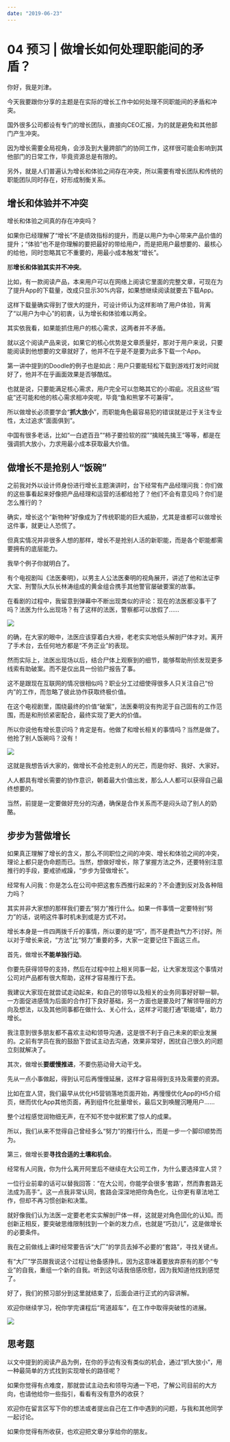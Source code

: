```yaml
---
date: "2019-06-23"
---  
```

      
# 04 预习 | 做增长如何处理职能间的矛盾？
你好，我是刘津。

今天我要跟你分享的主题是在实际的增长工作中如何处理不同职能间的矛盾和冲突。

国外很多公司都设有专门的增长团队，直接向CEO汇报，为的就是避免和其他部门产生冲突。

因为增长需要全局视角，会涉及到大量跨部门的协同工作，这样很可能会影响到其他部门的日常工作，毕竟资源总是有限的。

另外，就是人们普遍认为增长和体验之间存在冲突，所以需要有增长团队和传统的职能团队同时存在，好形成制衡关系。

## 增长和体验并不冲突

增长和体验之间真的存在冲突吗？

如果你已经理解了“增长”不是绩效指标的提升，而是以用户为中心带来产品价值的提升；“体验”也不是你理解的要把最好的带给用户，而是把用户最想要的、最核心的给他，同时忽略其它不重要的，用最小成本触发“增长”。

那**增长和体验其实并不冲突**。

比如，有一款阅读产品，本来用户可以在网络上阅读它里面的完整文章，可现在为了提升App的下载量，改成只显示30\%内容，如果想继续阅读就要去下载App。

这样下载量确实得到了很大的提升，可设计师认为这样影响了用户体验，背离了“以用户为中心”的初衷，认为增长和体验难以两全。

其实依我看，如果能抓住用户的核心需求，这两者并不矛盾。

就以这个阅读产品来说，如果它的核心优势是文章质量好，那对于用户来说，只要能阅读到他想要的文章就好了，他并不在乎是不是要为此多下载一个App。

<!-- [[[read_end]]] -->

第一讲中提到的Doodle的例子也是如此：用户只要能轻松下载到游戏打发时间就好了，他并不在乎画面效果是否够酷炫。

也就是说，只要能满足核心需求，用户完全可以忽略其它的小瑕疵。况且这些“瑕疵”还可能和他的核心需求相冲突呢，毕竟“鱼和熊掌不可兼得”。

所以做增长必须要学会“**抓大放小**”，而职能角色最容易犯的错误就是过于关注专业性，太过追求“面面俱到”。

中国有很多老话，比如“一白遮百丑”“柿子要捡软的捏”“擒贼先擒王”等等，都是在强调抓大放小，力求用最小成本获取最大价值。

## 做增长不是抢别人“饭碗”

之前我对外以设计师身份进行增长主题演讲时，台下经常有产品经理问我：你们做的这些事看起来好像把产品经理和运营的活都给抢了？他们不会有意见吗？你们是怎么推行的？

确实，增长这个“新物种”好像成为了传统职能的巨大威胁，尤其是谁都可以做增长这件事，就更让人恐慌了。

但真实情况并非很多人想的那样，增长不是抢别人活的新职能，而是各个职能都需要拥有的底层能力。

我举个例子你就明白了。

有个电视剧叫《法医秦明》，以男主人公法医秦明的视角展开，讲述了他和法证李大宝、刑警队大队长林涛组成的黄金组合携手其他警官屡破要案的故事。

在看剧的过程中，我留意到弹幕中不断出现类似的评论：现在的法医都没事干了吗？法医为什么出现场？有了这样的法医，警察都可以放假了……

![](./httpsstatic001geekbangorgresourceimagec405c49119ca41ba04c6b29b09ada4b79b05.jpg)

的确，在大家的眼中，法医应该穿着白大褂，老老实实地低头解剖尸体才对。离开了手术台，去任何地方都是“不务正业”的表现。

然而实际上，法医出现场以后，结合尸体上观察到的细节，能够帮助刑侦发现更多线索有助破案。而不是仅出具一份验尸报告了事。

这不是跟现在互联网的情况很相似吗？职业分工过细使得很多人只关注自己“份内”的工作，而忽略了彼此协作获取终极价值。

在这个电视剧里，围绕最终的价值“破案”，法医秦明没有拘泥于自己固有的工作范围，而是和刑侦紧密配合，最终实现了更大的价值。

所以你说他有增长意识吗？肯定是有。他做了和增长相关的事情吗？当然是做了。他抢了别人饭碗吗？没有！

![](./httpsstatic001geekbangorgresourceimageb169b1221b2a586a5c238ac13629b956d869.jpg)

这就是我想告诉大家的，做增长不会抢走别人的光芒，而是你好、我好、大家好。

人人都具有增长需要的协作意识，朝着最大价值出发，那么人人都可以获得自己最终想要的。

当然，前提是一定要做好充分的沟通，确保是合作关系而不是闷头动了别人的奶酪。

## 步步为营做增长

如果真正理解了增长的含义，那么不同职位之间的冲突、增长和体验之间的冲突，理论上都只是伪命题而已。当然，想做好增长，除了掌握方法之外，还要特别注意推行的手段，要戒骄戒躁，“步步为营做增长”。

经常有人问我：你是怎么在公司中把这套东西推行起来的？不会遭到反对及各种阻力吗？

其实并非大家想的那样我们要去“努力”推行什么。如果一件事情一定要特别“努力”的话，说明这件事时机未到或是方式不对。

增长本身是一件四两拨千斤的事情，所以要的是“巧”，而不是费劲气力不讨好。所以对于增长来说，“方法”比“努力”重要的多，大家一定要记住下面这三点。

首先，做增长**不能单独行动**。

你要先获得领导的支持，然后在过程中拉上相关同事一起，让大家发现这个事情对公司对产品都有很大帮助，这样才容易推行下去。

我建议大家现在就尝试走动起来，和自己的领导以及相关的业务同事好好聊一聊。一方面促进感情为后面的合作打下良好基础，另一方面也是要及时了解领导层的方向及想法，以及其他同事都在做什么、关心什么，这样才可能打通“职能墙”，助力增长。

我注意到很多朋友都不喜欢主动和领导沟通，这是很不利于自己未来的职业发展的。之前有学员在我的鼓励下尝试主动去沟通，效果非常好，困扰自己很久的问题立刻就解决了。

其次，做增长**要缓慢推进**，不要伤筋动骨大动干戈。

先从一点小事做起，得到认可后再慢慢延展，这样才容易得到支持及需要的资源。

比如在宜人贷，我们最早从优化H5营销落地页面开始，再慢慢优化App的H5介绍页，继而优化App其他页面，再到组件化批量增长，最后又到唤醒沉睡用户……

整个过程感觉润物细无声，在不知不觉中就积累了惊人的成果。

所以，我们从来不觉得自己曾经多么“努力”的推行什么，而是一步一个脚印顺势而为。

第三，做增长要**寻找合适的土壤和机会**。

经常有人问我，你为什么离开阿里后不继续在大公司工作，为什么要选择宜人贷？

一位行业前辈的话可以替我回答：“在大公司，你能学会很多‘套路’，然而靠套路无法成为高手”。这一点我非常认同，套路会深深地把你角色化，让你更有章法地工作，但却不再习惯创新和决策。

就好像我们认为法医一定要老老实实解剖尸体一样，这就是对角色固化的认知。而创新正相反，要突破思维限制找到一个新的发力点，也就是“巧劲儿”，这是做增长的必要条件。

我在之前做线上课时经常要告诉“大厂”的学员去掉不必要的“套路”，寻找关键点。

有“大厂”学员跟我说这个过程让他备感挣扎，因为这意味着要放弃原有的那个“专业”的自我，重组一个新的自我。听到这句话我倍感欣慰，因为我知道他找到感觉了。

好了，我们的预习部分到这里就结束了，后面会进行正式的内容讲解。

欢迎你继续学习，祝你学完课程后“弯道超车”，在工作中取得突破性的进展。

![](./httpsstatic001geekbangorgresourceimagef245f2f81cc1dd4aae2d9c42c85a48007545.jpg)

## 思考题

以文中提到的阅读产品为例，在你的手边有没有类似的机会，通过“抓大放小”，用一种最简单的方式找到实现增长的路径呢？

如果你觉得有点难度，那就尝试主动去和领导沟通一下吧，了解公司目前的大方向，也请他给你一些指引，看看有没有意外的收获？

欢迎你在留言区写下你的想法或者提出自己在工作中遇到的问题，与我和其他同学一起讨论。

如果你觉得有所收获，也欢迎把文章分享给你的朋友。